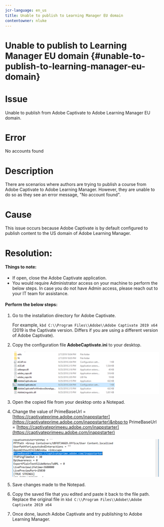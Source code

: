 ```yaml
---
jcr-language: en_us
title: Unable to publish to Learning Manager EU domain
contentowner: nluke
---
```



# Unable to publish to Learning Manager EU domain {#unable-to-publish-to-learning-manager-eu-domain}

# Issue

Unable to publish from Adobe Captivate to Adobe Learning Manager EU domain.

# Error

No accounts found

# Description

There are scenarios where authors are trying to publish a course from Adobe Captivate to Adobe Learning Manager. However, they are unable to do so as they see an error message, "No account found".

# Cause

This issue occurs because Adobe Captivate is by default configured to publish content to the US domain of Adobe Learning Manager.

# Resolution:

#### Things to note:

* If open, close the Adobe Captivate application.
* You would require Administrator access on your machine to perform the below steps. In case you do not have Admin access, please reach out to your IT team for assistance.

#### Perform the below steps:

1. Go to the installation directory for Adobe Captivate.&nbsp;

   For example,  `kbd C:\\Program Files\\Adobe\\Adobe Captivate 2019 x64` (2019 is the Captivate version. Differs if you are using a different version of Adobe Captivate).

1. Copy the configuration file **AdobeCaptivate.ini** to your desktop.

   ![](assets/cp-captivate.ini.png)

1. Open the copied file from your desktop onto a Notepad.
1. Change the value of PrimeBaseUrl = [https://captivateprime.adobe.com/inappstarter](https://captivateprime.adobe.com/inappstarter)&nbsp;to PrimeBaseUrl = [https://captivateprimeeu.adobe.com/inappstarter](https://captivateprimeeu.adobe.com/inappstarter)

   ![](assets/cp-primebaseurl.png)

1. Save changes made to the Notepad.
1. Copy the saved file that you edited and paste it back to the file path. Replace the original file in  `kbd C:\\Program Files\\Adobe\\Adobe Captivate 2019 x64`
1. Once done, launch Adobe Captivate and try publishing to Adobe Learning Manager.


